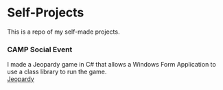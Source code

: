 # Self-Projects
This is a repo of my self-made projects.

### CAMP Social Event
I made a Jeopardy game in C# that allows a Windows Form Application to use a class library to run the game. <br>
[Jeopardy](https://github.com/AngelRam3/Self-Projects/tree/Jeopardy)
